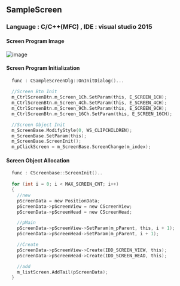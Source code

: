 ## SampleScreen 

### Language : C/C++(MFC) , IDE : visual studio 2015

#### Screen Program Image
![image](https://user-images.githubusercontent.com/52806386/98004510-60bb8700-1e33-11eb-8972-a346faf7f66b.png)


#### Screen Program Initialization

```C
  func : CSampleScreenDlg::OnInitDialog()...
  
  //Screen Btn Init
  m_CtrlScreenBtn.m_Screen_1Ch.SetParam(this, E_SCREEN_1CH);
  m_CtrlScreenBtn.m_Screen_4Ch.SetParam(this, E_SCREEN_4CH);
  m_CtrlScreenBtn.m_Screen_9Ch.SetParam(this, E_SCREEN_9CH);
  m_CtrlScreenBtn.m_Screen_16Ch.SetParam(this, E_SCREEN_16CH);

  //Screen Object Init
  m_ScreenBase.ModifyStyle(0, WS_CLIPCHILDREN);
  m_ScreenBase.SetParam(this);
  m_ScreenBase.ScreenInit();
  m_pClickScreen = m_ScreenBase.ScreenChange(m_index);
```

####   Screen Object Allocation
```C
  func : CScreenbase::ScreenInit()..
  
  for (int i = 0; i < MAX_SCREEN_CNT; i++)
  {
    //new
    pScreenData = new PositionData;
    pScreenData->pScreenView = new CScreenView;
    pScreenData->pScreenHead = new CScreenHead;

    //pMain
    pScreenData->pScreenView->SetParam(m_pParent, this, i + 1);
    pScreenData->pScreenHead->SetParam(m_pParent, i + 1);

    //Create
    pScreenData->pScreenView->Create(IDD_SCREEN_VIEW, this);
    pScreenData->pScreenHead->Create(IDD_SCREEN_HEAD, this);

    //add
    m_listScreen.AddTail(pScreenData);
  }
```
